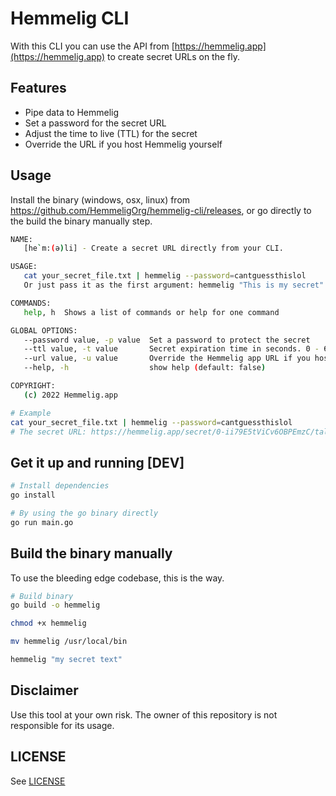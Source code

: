 # Hemmelig CLI

With this CLI you can use the API from [https://hemmelig.app](https://hemmelig.app) to create secret URLs on the fly.

## Features

- Pipe data to Hemmelig
- Set a password for the secret URL
- Adjust the time to live (TTL) for the secret
- Override the URL if you host Hemmelig yourself

## Usage

Install the binary (windows, osx, linux) from <https://github.com/HemmeligOrg/hemmelig-cli/releases>, or go directly to the build the binary manually step.

```bash
NAME:
   [he`m:(ə)li] - Create a secret URL directly from your CLI.

USAGE:
   cat your_secret_file.txt | hemmelig --password=cantguessthislol
   Or just pass it as the first argument: hemmelig "This is my secret" --password=secret

COMMANDS:
   help, h  Shows a list of commands or help for one command

GLOBAL OPTIONS:
   --password value, -p value  Set a password to protect the secret
   --ttl value, -t value       Secret expiration time in seconds. 0 - 605800 seconds. (default: "14400")
   --url value, -u value       Override the Hemmelig app URL if you host it yourself (default: "https://hemmelig.app/")
   --help, -h                  show help (default: false)

COPYRIGHT:
   (c) 2022 Hemmelig.app

# Example
cat your_secret_file.txt | hemmelig --password=cantguessthislol
# The secret URL: https://hemmelig.app/secret/0-ii79E5tViCv6OBPEmzC/talented_RU4NfXNvxTLJAf1R_QFtp
```

## Get it up and running [DEV]

```bash
# Install dependencies
go install

# By using the go binary directly
go run main.go
```

## Build the binary manually

To use the bleeding edge codebase, this is the way.

```bash
# Build binary
go build -o hemmelig

chmod +x hemmelig

mv hemmelig /usr/local/bin

hemmelig "my secret text"
```

## Disclaimer

Use this tool at your own risk. The owner of this repository is not responsible for its usage.

## LICENSE

See [LICENSE](./LICENSE)
